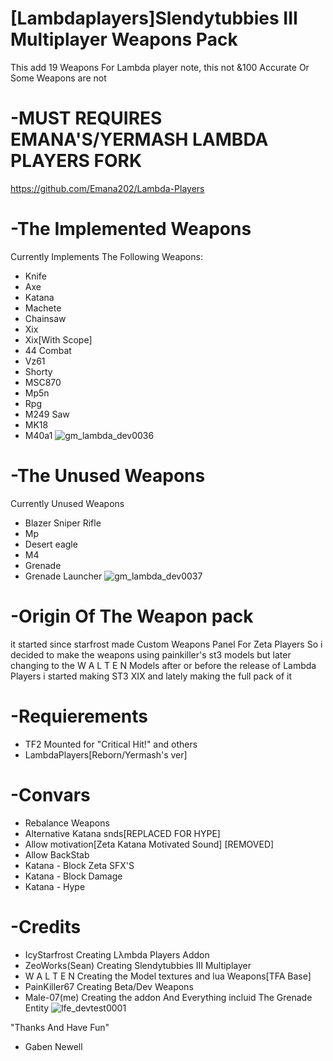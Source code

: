 # [Lambdaplayers]Slendytubbies III Multiplayer Weapons Pack
This add 19 Weapons For Lambda player note, this not &100 Accurate Or Some Weapons are not

# -**MUST REQUIRES EMANA'S/YERMASH LAMBDA PLAYERS FORK**
https://github.com/Emana202/Lambda-Players

# -The Implemented Weapons
Currently Implements The Following Weapons:
- Knife
- Axe
- Katana
- Machete
- Chainsaw
- Xix
- Xix[With Scope]
- 44 Combat
- Vz61
- Shorty
- MSC870
- Mp5n
- Rpg
- M249 Saw
- MK18
- M40a1
![gm_lambda_dev0036](https://github.com/Lambdaplayer/Slendytubbies-III-Multiplayer/assets/140025609/f0f204b0-2b36-4896-b0e9-10eb8e6281fb)

 # -The Unused Weapons
 Currently Unused Weapons
 - Blazer Sniper Rifle
 - Mp
 - Desert eagle
 - M4
 - Grenade
 - Grenade Launcher
![gm_lambda_dev0037](https://github.com/Lambdaplayer/Slendytubbies-III-Multiplayer/assets/140025609/abce2897-fab3-45c7-9149-735446f4a58b)


# -Origin Of The Weapon pack
it started since starfrost made Custom Weapons Panel For Zeta Players So i decided to make the weapons using painkiller's st3 models but later changing to the
W A L T E N Models after or before the release of Lambda Players i started making ST3 XIX and lately making the full pack of it

# -Requierements
- TF2 Mounted for "Critical Hit!" and others
- LambdaPlayers[Reborn/Yermash's ver]

# -Convars
- Rebalance Weapons
- Alternative Katana snds[REPLACED FOR HYPE]
- Allow motivation[Zeta Katana Motivated Sound] [REMOVED]
- Allow BackStab
- Katana - Block Zeta SFX'S
- Katana - Block Damage
- Katana - Hype

# -Credits
- IcyStarfrost Creating Lλmbda Players Addon
- ZeoWorks(Sean) Creating Slendytubbies III Multiplayer
- W A L T E N Creating the Model textures and lua Weapons[TFA Base]
- PainKiller67 Creating Beta/Dev Weapons
- Male-07(me) Creating the addon And Everything incluid The Grenade Entity 
![lfe_devtest0001](https://github.com/Lambdaplayer/Lambdaplayer-Slendytubbies-3-Multiplayer-Weapons-Pack/assets/140025609/3466114d-c00f-4c50-9eee-af61bf5ca754)



 "Thanks And Have Fun"
- Gaben Newell
